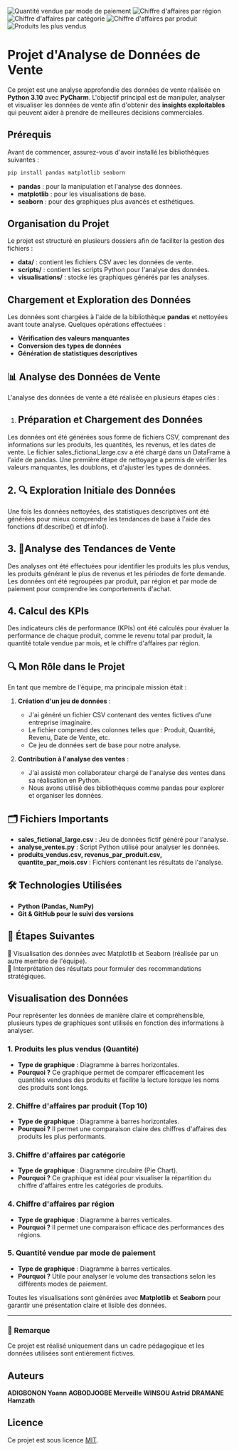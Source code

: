 ![ Quantité vendue par mode de paiement](https://github.com/user-attachments/assets/2bf18a4a-28b9-421b-8a86-7a9f681fe357)
![Chiffre d'affaires par région](https://github.com/user-attachments/assets/22c93a67-1011-427d-92d3-e8638aa6aa69)
![Chiffre d'affaires par catégorie](https://github.com/user-attachments/assets/a63e81f8-6c8a-4566-96e9-7002fd834194)
![Chiffre d'affaires par produit](https://github.com/user-attachments/assets/5f531158-348e-458c-a9b7-5c8535af420b)
![Produits les plus vendus](https://github.com/user-attachments/assets/d79965f5-c628-43a1-a2c2-9b6d4dfe5222)
# Projet d'Analyse de Données de Vente

Ce projet est une analyse approfondie des données de vente réalisée en **Python 3.10** avec **PyCharm**. L'objectif principal est de manipuler, analyser et visualiser les données de vente afin d'obtenir des **insights exploitables** qui peuvent aider à prendre de meilleures décisions commerciales.

## Prérequis

Avant de commencer, assurez-vous d'avoir installé les bibliothèques suivantes :

```sh
pip install pandas matplotlib seaborn
```

- **pandas** : pour la manipulation et l'analyse des données.
- **matplotlib** : pour les visualisations de base.
- **seaborn** : pour des graphiques plus avancés et esthétiques.

## Organisation du Projet

Le projet est structuré en plusieurs dossiers afin de faciliter la gestion des fichiers :

- **data/** : contient les fichiers CSV avec les données de vente.
- **scripts/** : contient les scripts Python pour l'analyse des données.
- **visualisations/** : stocke les graphiques générés par les analyses.

## Chargement et Exploration des Données

Les données sont chargées à l'aide de la bibliothèque **pandas** et nettoyées avant toute analyse. Quelques opérations effectuées :

- **Vérification des valeurs manquantes**
- **Conversion des types de données**
- **Génération de statistiques descriptives**


## 📊 Analyse des Données de Vente  
L'analyse des données de vente a été réalisée en plusieurs étapes clés :

 1. ## Préparation et Chargement des Données

Les données ont été générées sous forme de fichiers CSV, comprenant des informations sur les produits, les quantités, les revenus, et les dates de vente.
Le fichier sales_fictional_large.csv a été chargé dans un DataFrame à l'aide de pandas.
Une première étape de nettoyage a permis de vérifier les valeurs manquantes, les doublons, et d'ajuster les types de données.
## 2. 🔍 Exploration Initiale des Données

Une fois les données nettoyées, des statistiques descriptives ont été générées pour mieux comprendre les tendances de base à l'aide des fonctions df.describe() et df.info().
 ## 3. 📝Analyse des Tendances de Vente

Des analyses ont été effectuées pour identifier les produits les plus vendus, les produits générant le plus de revenus et les périodes de forte demande.
Les données ont été regroupées par produit, par région et par mode de paiement pour comprendre les comportements d'achat.
## 4. Calcul des KPIs

Des indicateurs clés de performance (KPIs) ont été calculés pour évaluer la performance de chaque produit, comme le revenu total par produit, la quantité totale vendue par mois, et le chiffre d'affaires par région.  

## 🔍 Mon Rôle dans le Projet  
En tant que membre de l'équipe, ma principale mission était :  
1. **Création d'un jeu de données** :  
   - J'ai généré un fichier CSV contenant des ventes fictives d'une entreprise imaginaire.  
   - Le fichier comprend des colonnes telles que : Produit, Quantité, Revenu, Date de Vente, etc.  
   - Ce jeu de données sert de base pour notre analyse.  

2. **Contribution à l'analyse des ventes** :  
   - J'ai assisté mon collaborateur chargé de l'analyse des ventes dans sa réalisation en Python.  
   - Nous avons utilisé des bibliothèques comme pandas pour explorer et organiser les données.  

## 🗂 Fichiers Importants  
- **sales_fictional_large.csv** : Jeu de données fictif généré pour l'analyse.  
- **analyse_ventes.py** : Script Python utilisé pour analyser les données.  
- **produits_vendus.csv, revenus_par_produit.csv, quantite_par_mois.csv** : Fichiers contenant les résultats de l'analyse.  

## 🛠 Technologies Utilisées  
- **Python (Pandas, NumPy)**  
- **Git & GitHub pour le suivi des versions**  

## 📌 Étapes Suivantes  
🔹 Visualisation des données avec Matplotlib et Seaborn (réalisée par un autre membre de l'équipe).  
🔹 Interprétation des résultats pour formuler des recommandations stratégiques.  
## Visualisation des Données

Pour représenter les données de manière claire et compréhensible, plusieurs types de graphiques sont utilisés en fonction des informations à analyser.

### 1. Produits les plus vendus (Quantité)
   - **Type de graphique** : Diagramme à barres horizontales.
   - **Pourquoi ?** Ce graphique permet de comparer efficacement les quantités vendues des produits et facilite la lecture lorsque les noms des produits sont longs.

### 2. Chiffre d'affaires par produit (Top 10)
   - **Type de graphique** : Diagramme à barres horizontales.
   - **Pourquoi ?** Il permet une comparaison claire des chiffres d'affaires des produits les plus performants.

### 3. Chiffre d'affaires par catégorie
   - **Type de graphique** : Diagramme circulaire (Pie Chart).
   - **Pourquoi ?** Ce graphique est idéal pour visualiser la répartition du chiffre d'affaires entre les catégories de produits.

### 4. Chiffre d'affaires par région
   - **Type de graphique** : Diagramme à barres verticales.
   - **Pourquoi ?** Il permet une comparaison efficace des performances des régions.

### 5. Quantité vendue par mode de paiement
   - **Type de graphique** : Diagramme à barres verticales.
   - **Pourquoi ?** Utile pour analyser le volume des transactions selon les différents modes de paiement.

Toutes les visualisations sont générées avec **Matplotlib** et **Seaborn** pour garantir une présentation claire et lisible des données.

---

### 📢 Remarque  
Ce projet est réalisé uniquement dans un cadre pédagogique et les données utilisées sont entièrement fictives.  

## Auteurs

**ADIGBONON Yoann**
**AGBODJOGBE Merveille**
**WINSOU Astrid**
**DRAMANE Hamzath**

## Licence

Ce projet est sous licence [MIT](LICENSE).

